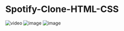 # Spotify-Clone-HTML-CSS
![video](https://youtu.be/lMA3QzZJP10)
![image](https://github.com/ranepraful/Spotify-Clone-HTML-CSS/assets/59776738/89259b28-9acb-4b66-a685-aade76674bda)
![image](https://github.com/ranepraful/Spotify-Clone-HTML-CSS/assets/59776738/c7a2e147-a50a-41eb-9e2e-4f0f75e6ca80)

